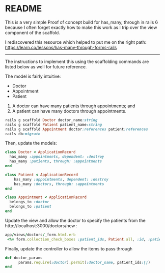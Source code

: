 # README

This is a very simple Proof of concept build
for has_many, through in rails 6 because I often 
forget exactly how to make this work as I trip
over the view component of the scaffold.

I rediscovered this resource which helped to put
me on the right path: https://learn.co/lessons/has-many-through-forms-rails

---
The instructions to implement this using the 
scaffolding commands are listed below as well
for future reference.

The model is fairly intuitive:
- Doctor
- Appointment
- Patient

1. A doctor can have many patients through appointments; and
2. A patient can have many doctors through appointments.

```ruby
rails g scaffold Doctor doctor_name:string
rails g scaffold Patient patient_name:string
rails g scaffold Appointment doctor:references patient:references
rails db:migrate
```

Then, update the models:
```ruby
class Doctor < ApplicationRecord
  has_many :appointments, dependent: :destroy
  has_many :patients, through: :appointments
end

class Patient < ApplicationRecord
    has_many :appointments, dependent: :destroy
    has_many :doctors, through: :appointments
end

class Appointment < ApplicationRecord
  belongs_to :doctor
  belongs_to :patient
end
```

Update the view and allow the doctor to specify
the patients from the http://localhost:3000/doctors/new :
```ruby
app/views/doctors/_form.html.erb
 <%= form.collection_check_boxes :patient_ids, Patient.all, :id, :patient_name %>
```

Finally, update the controller to allow the 
items to pass through
```ruby
def doctor_params
      params.require(:doctor).permit(:doctor_name, patient_ids:[])
end
```